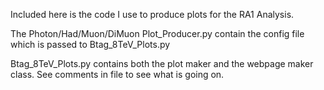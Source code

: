 Included here is the code I use to produce plots for the RA1 Analysis.

The Photon/Had/Muon/DiMuon Plot_Producer.py contain the config file which is passed to Btag_8TeV_Plots.py

Btag_8TeV_Plots.py contains both the plot maker and the webpage maker class. See comments in file to see what is going on.



